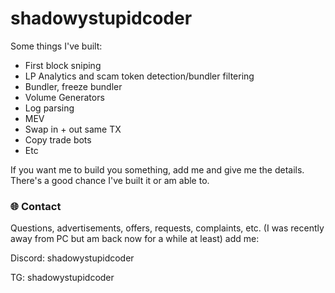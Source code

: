 # shadowystupidcoder

 Some things I've built:  
- First block sniping
- LP Analytics and scam token detection/bundler filtering
- Bundler, freeze bundler
- Volume Generators
- Log parsing
- MEV
- Swap in + out same TX
- Copy trade bots
- Etc

If you want me to build you something, add me and give me the details. There's a good chance I've built it or am able to.

### 🌐 Contact

Questions, advertisements, offers, requests, complaints, etc. (I was recently away from PC but am back now for a while at least) add me:

Discord: shadowystupidcoder  

TG: shadowystupidcoder
